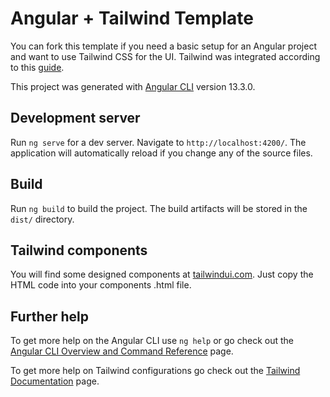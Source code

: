# Angular + Tailwind Template

You can fork this template if you need a basic setup for an Angular project and want to use Tailwind CSS for the UI.
Tailwind was integrated according to this [guide](https://jacobneterer.medium.com/angular-and-tailwindcss-2388fb6e0bab).

This project was generated with [Angular CLI](https://github.com/angular/angular-cli) version 13.3.0.

## Development server

Run `ng serve` for a dev server. Navigate to `http://localhost:4200/`. The application will automatically reload if you change any of the source files.

## Build

Run `ng build` to build the project. The build artifacts will be stored in the `dist/` directory.

## Tailwind components

You will find some designed components at [tailwindui.com](https://tailwindui.com/). Just copy the HTML code into your components .html file.

## Further help

To get more help on the Angular CLI use `ng help` or go check out the [Angular CLI Overview and Command Reference](https://angular.io/cli) page.

To get more help on Tailwind configurations go check out the [Tailwind Documentation](https://tailwindcss.com/docs/installation) page.


